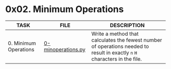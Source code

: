 # 0x02. Minimum Operations

| TASK                  | FILE                                       | DESCRIPTION                                                                                                                |
|-----------------------|--------------------------------------------|----------------------------------------------------------------------------------------------------------------------------|
| 0. Minimum Operations | [0-minoperations.py](./0-minoperations.py) | Write a method that calculates the fewest number of operations needed to result in exactly `n` `H` characters in the file. |
